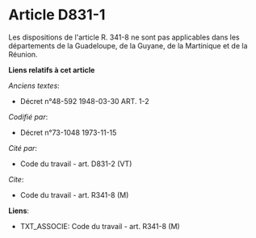 # Article D831-1

Les dispositions de l'article R. 341-8 ne sont pas applicables dans les départements de la Guadeloupe, de la Guyane, de la
Martinique et de la Réunion.

**Liens relatifs à cet article**

_Anciens textes_:

  - Décret n°48-592 1948-03-30 ART. 1-2

_Codifié par_:

  - Décret n°73-1048 1973-11-15

_Cité par_:

  - Code du travail - art. D831-2 (VT)

_Cite_:

  - Code du travail - art. R341-8 (M)

**Liens**:

  - TXT_ASSOCIE: Code du travail - art. R341-8 (M)
